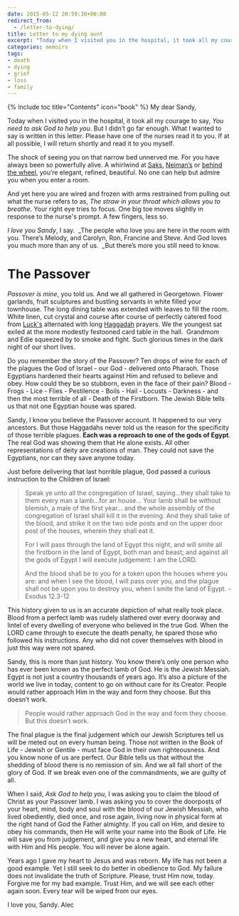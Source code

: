 ```yaml
---
date: 2015-05-12 20:59:30+00:00
redirect_from: 
  - /letter-to-dying/
title: Letter to my dying aunt
excerpt: "Today when I visited you in the hospital, it took all my courage to say, _You need to ask God to help you_. But I didn’t go far enough. What I wanted to say is written in this letter."
categories: memoirs
tags:
- death
- dying
- grief
- loss
- family
---
```

{% include toc title="Contents" icon="book" %}
My dear Sandy,

Today when I visited you in the hospital, it took all my courage to say, _You need to ask God to help you_. But I didn’t go far enough. What I wanted to say is written in this letter. Please have one of the nurses read it to you. If at all possible, I will return shortly and read it to you myself.

The shock of seeing you on that narrow bed unnerved me. For you have always been so powerfully alive. A whirlwind at [Saks](http://www.saksfifthavenue.com/), [Neiman’s](http://www.neimanmarcus.com) or [behind the wheel](https://en.wikipedia.org/wiki/Mercedes-Benz_SL-Class), you’re elegant, refined, beautiful. No one can help but admire you when you enter a room.

And yet here you are wired and frozen with arms restrained from pulling out what the nurse refers to as, _The straw in your throat which allows you to breathe_. Your right eye tries to focus. One big toe moves slightly in response to the nurse's prompt. A few fingers, less so.

_I love you Sandy_, I say.  _The people who love you are here in the room with you. There’s Melody, and Carolyn, Ron, Francine and Steve. And God loves you much more than any of us.  _But there’s more you still need to know.



# The Passover



_Passover is mine_, you told us. And we all gathered in Georgetown. Flower garlands, fruit sculptures and bustling servants in white filled your townhouse. The long dining table was extended with leaves to fill the room. White linen, cut crystal and course after course of perfectly catered food from [Luck's](http://www.luckscaterers.com) alternated with long [Haggadah](http://www.myjewishlearning.com/article/the-haggadah/) prayers. We the youngest sat exiled at the more modestly festooned card table in the hall.  Grandmom and Edie squeezed by to smoke and fight. Such glorious times in the dark night of our short lives.

Do you remember the story of the Passover? Ten drops of wine for each of the plagues the God of Israel - our God - delivered onto Pharaoh. Those Egyptians hardened their hearts against Him and refused to believe and obey. How could they be so stubborn, even in the face of their pain? Blood - Frogs - Lice - Flies - Pestilence - Boils - Hail - Locusts - Darkness - and then the most terrible of all - Death of the Firstborn. The Jewish Bible tells us that not one Egyptian house was spared.

Sandy, I know you believe the Passover account. It happened to our very ancestors. But those Haggadahs never told us the reason for the specificity of those terrible plagues. **Each was a reproach to one of the gods of Egypt**. The real God was showing them that He alone exists. All other representations of deity are creations of man. They could not save the Egyptians, nor can they save anyone today.

Just before delivering that last horrible plague, God passed a curious instruction to the Children of Israel:



<blockquote>Speak ye unto all the congregation of Israel, saying...they shall take to them every man a lamb...for an house... Your lamb shall be without blemish, a male of the first year... and the whole assembly of the congregation of Israel shall kill it in the evening. And they shall take of the blood, and strike it on the two side posts and on the upper door post of the houses, wherein they shall eat it.

For I will pass through the land of Egypt this night, and will smite all the firstborn in the land of Egypt, both man and beast; and against all the gods of Egypt I will execute judgement: I am the LORD.

And the blood shall be to you for a token upon the houses where you are: and when I see the blood, I will pass over you, and the plague shall not be upon you to destroy you, when I smite the land of Egypt. -Exodus 12.3-12</blockquote>



This history given to us is an accurate depiction of what really took place. Blood from a perfect lamb was rudely slathered over every doorway and lintel of every dwelling of everyone who believed in the true God. When the LORD came through to execute the death penalty, he spared those who followed his instructions. Any who did not cover themselves with blood in just this way were not spared.

Sandy, this is more than just history. You know there’s only one person who has ever been known as the perfect lamb of God. He is the Jewish Messiah. Egypt is not just a country thousands of years ago. It’s also a picture of the world we live in today, content to go on without care for its Creator. People would rather approach Him in the way and form they choose. But this doesn’t work.



<blockquote>
  People would rather approach God in the way and form they choose. But this doesn’t work.
</blockquote>



The final plague is the final judgement which our Jewish Scriptures tell us will be meted out on every human being. Those not written in the Book of Life - Jewish or Gentile - must face God in their own righteousness. And you know none of us are perfect. Our Bible tells us that without the shedding of blood there is no remission of sin. And we all fall short of the glory of God. If we break even one of the commandments, we are guilty of all.

When I said, _Ask God to help you_, I was asking you to claim the blood of Christ as your Passover lamb. I was asking you to cover the doorposts of your heart, mind, body and soul with the blood of our Jewish Messiah, who lived obediently, died once, and rose again, living now in physical form at the right hand of God the Father almighty. If you call on Him, and desire to obey his commands, then He will write your name into the Book of Life. He will save you from judgement, and give you a new heart, and eternal life with Him and His people. You will never be alone again.

Years ago I gave my heart to Jesus and was reborn. My life has not been a good example. Yet I still seek to do better in obedience to God. My failure does not invalidate the truth of Scripture. Please, trust Him now, today. Forgive me for my bad example. Trust Him, and we will see each other again soon. Every tear will be wiped from our eyes.

I love you, Sandy.
Alec
